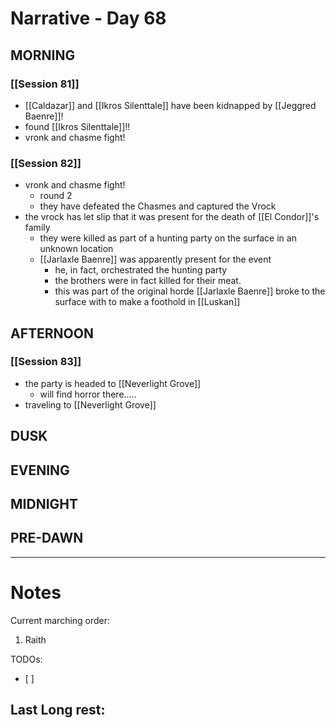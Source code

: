 # Narrative - Day 68

## MORNING
### [[Session 81]]
- [[Caldazar]] and [[Ikros Silenttale]] have been kidnapped by [[Jeggred Baenre]]!
- found [[Ikros Silenttale]]!!
- vronk and chasme fight!
### [[Session 82]]
- vronk and chasme fight!
    - round 2
    - they have defeated the Chasmes and captured the Vrock
- the vrock has let slip that it was present for the death of [[El Condor]]'s family
    - they were killed as part of a hunting party on the surface in an unknown location
    - [[Jarlaxle Baenre]] was apparently present for the event
        - he, in fact, orchestrated the hunting party
        - the brothers were in fact killed for their meat.
        - this was part of the original horde [[Jarlaxle Baenre]] broke to the surface with to make a foothold in [[Luskan]]
## AFTERNOON
### [[Session 83]]
- the party is headed to [[Neverlight Grove]]
    - will find horror there.....
- traveling to [[Neverlight Grove]]

## DUSK

## EVENING

## MIDNIGHT

## PRE-DAWN

___
# Notes
Current marching order:
1. Raith

TODOs:
- [ ] 
  
Last Long rest:
- 